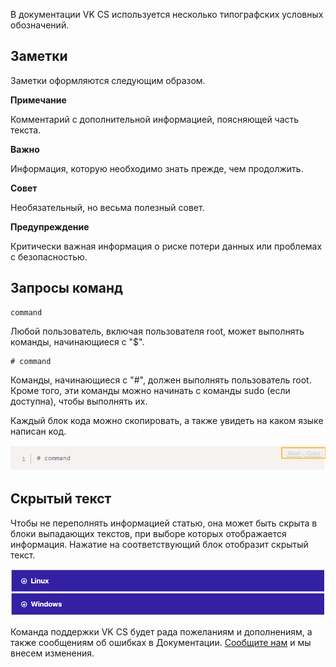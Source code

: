 В документации VK CS используется несколько типографских условных обозначений.

## Заметки

Заметки оформляются следующим образом.

**Примечание**

Комментарий с дополнительной информацией, поясняющей часть текста.

**Важно**

Информация, которую необходимо знать прежде, чем продолжить.

**Совет**

Необязательный, но весьма полезный совет.

**Предупреждение**

Критически важная информация о риске потери данных или проблемах с безопасностью.

## Запросы команд

```
command
```

Любой пользователь, включая пользователя root, может выполнять команды, начинающиеся с "$".

```
# command
```

Команды, начинающиеся с "#", должен выполнять пользователь root. Кроме того, эти команды можно начинать с команды sudo (если доступна), чтобы выполнять их.

Каждый блок кода можно скопировать, а также увидеть на каком языке написан код.

![](./assets/1595591662397-1595591662397.png)

## Скрытый текст

Чтобы не переполнять информацией статью, она может быть скрыта в блоки выпадающих текстов, при выборе которых отображается информация. Нажатие на соответствующий блок отобразит скрытый текст.

![](./assets/1595593151241-1595593151241.png)

Команда поддержки VK CS будет рада пожеланиям и дополнениям, а также сообщениям об ошибках в Документации. [Сообщите нам](mailto:support@mcs.mail.ru) и мы внесем изменения.

